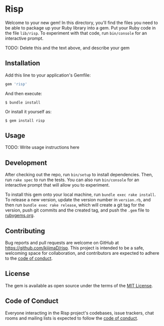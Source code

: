 # Risp

Welcome to your new gem! In this directory, you'll find the files you need to be able to package up your Ruby library into a gem. Put your Ruby code in the file `lib/risp`. To experiment with that code, run `bin/console` for an interactive prompt.

TODO: Delete this and the text above, and describe your gem

## Installation

Add this line to your application's Gemfile:

```ruby
gem 'risp'
```

And then execute:

    $ bundle install

Or install it yourself as:

    $ gem install risp

## Usage

TODO: Write usage instructions here

## Development

After checking out the repo, run `bin/setup` to install dependencies. Then, run `rake spec` to run the tests. You can also run `bin/console` for an interactive prompt that will allow you to experiment.

To install this gem onto your local machine, run `bundle exec rake install`. To release a new version, update the version number in `version.rb`, and then run `bundle exec rake release`, which will create a git tag for the version, push git commits and the created tag, and push the `.gem` file to [rubygems.org](https://rubygems.org).

## Contributing

Bug reports and pull requests are welcome on GitHub at https://github.com/kijimaD/risp. This project is intended to be a safe, welcoming space for collaboration, and contributors are expected to adhere to the [code of conduct](https://github.com/kijimaD/risp/blob/main/CODE_OF_CONDUCT.md).

## License

The gem is available as open source under the terms of the [MIT License](https://opensource.org/licenses/MIT).

## Code of Conduct

Everyone interacting in the Risp project's codebases, issue trackers, chat rooms and mailing lists is expected to follow the [code of conduct](https://github.com/kijimaD/risp/blob/main/CODE_OF_CONDUCT.md).
